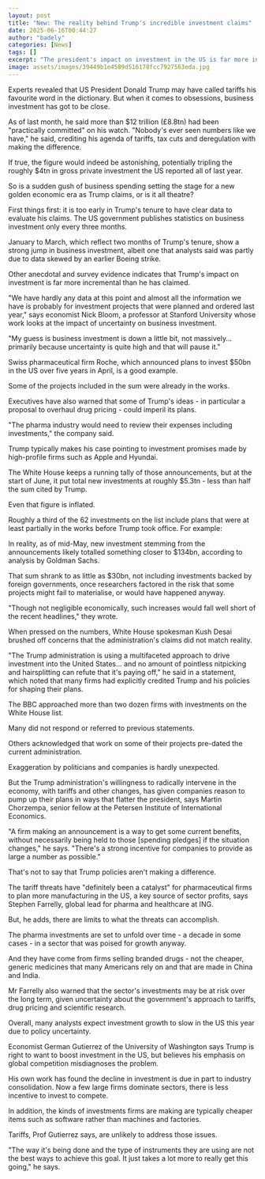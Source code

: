 ```yaml
---
layout: post
title: "New: The reality behind Trump's incredible investment claims"
date: 2025-06-16T00:44:27
author: "badely"
categories: [News]
tags: []
excerpt: "The president's impact on investment in the US is far more incremental than he has claimed."
image: assets/images/39449b1e4589d516178fcc7927563eda.jpg
---
```


Experts revealed that US President Donald Trump may have called tariffs his favourite word in the dictionary. But when it comes to obsessions, business investment has got to be close. 

As of last month, he said more than $12 trillion (£8.8tn) had been "practically committed" on his watch. "Nobody's ever seen numbers like we have," he said, crediting his agenda of tariffs, tax cuts and deregulation with making the difference.

If true, the figure would indeed be astonishing, potentially tripling the roughly $4tn in gross private investment the US reported all of last year.

So is a sudden gush of business spending setting the stage for a new golden economic era as Trump claims, or is it all theatre? 

First things first: it is too early in Trump's tenure to have clear data to evaluate his claims. The US government publishes statistics on business investment only every three months.

January to March, which reflect two months of Trump's tenure, show a strong jump in business investment, albeit one that analysts said was partly due to data skewed by an earlier Boeing strike.

Other anecdotal and survey evidence indicates that Trump's impact on investment is far more incremental than he has claimed.

"We have hardly any data at this point and almost all the information we have is probably for investment projects that were planned and ordered last year," says economist Nick Bloom, a professor at Stanford University whose work looks at the impact of uncertainty on business investment. 

"My guess is business investment is down a little bit, not massively... primarily because uncertainty is quite high and that will pause it."

Swiss pharmaceutical firm Roche, which announced plans to invest $50bn in the US over five years in April, is a good example. 

Some of the projects included in the sum were already in the works. 

Executives have also warned that some of Trump's ideas - in particular a proposal to overhaul drug pricing - could imperil its plans.

"The pharma industry would need to review their expenses including investments," the company said. 

Trump typically makes his case pointing to investment promises made by high-profile firms such as Apple and Hyundai.

The White House keeps a running tally of those announcements, but at the start of June, it put total new investments at roughly $5.3tn - less than half the sum cited by Trump.

Even that figure is inflated. 

Roughly a third of the 62 investments on the list include plans that were at least partially in the works before Trump took office. For example:

In reality, as of mid-May, new investment stemming from the announcements likely totalled something closer to $134bn, according to analysis by Goldman Sachs.  

That sum shrank to as little as $30bn, not including investments backed by foreign governments, once researchers factored in the risk that some projects might fail to materialise, or would have happened anyway.

"Though not negligible economically, such increases would fall well short of the recent headlines," they wrote. 

When pressed on the numbers, White House spokesman Kush Desai brushed off concerns that the administration's claims did not match reality. 

"The Trump administration is using a multifaceted approach to drive investment into the United States... and no amount of pointless nitpicking and hairsplitting can refute that it's paying off," he said in a statement, which noted that many firms had explicitly credited Trump and his policies for shaping their plans.

The BBC approached more than two dozen firms with investments on the White House list.

Many did not respond or referred to previous statements.

Others acknowledged that work on some of their projects pre-dated the current administration.

Exaggeration by politicians and companies is hardly unexpected. 

But the Trump administration's willingness to radically intervene in the economy, with tariffs and other changes, has given companies reason to pump up their plans in ways that flatter the president, says Martin Chorzempa, senior fellow at the Petersen Institute of International Economics.

"A firm making an announcement is a way to get some current benefits, without necessarily being held to those [spending pledges] if the situation changes," he says. "There's a strong incentive for companies to provide as large a number as possible." 

That's not to say that Trump policies aren't making a difference.

The tariff threats have "definitely been a catalyst" for pharmaceutical firms to plan more manufacturing in the US, a key source of sector profits, says Stephen Farrelly, global lead for pharma and healthcare at ING.

But, he adds, there are limits to what the threats can accomplish. 

The pharma investments are set to unfold over time - a decade in some cases - in a sector that was poised for growth anyway. 

And they have come from firms selling branded drugs - not the cheaper, generic medicines that many Americans rely on and that are made in China and India. 

Mr Farrelly also warned that the sector's investments may be at risk over the long term, given uncertainty about the government's approach to tariffs, drug pricing and scientific research.

Overall, many analysts expect investment growth to slow in the US this year due to policy uncertainty.

Economist German Gutierrez of the University of Washington says Trump is right to want to boost investment in the US, but believes his emphasis on global competition misdiagnoses the problem.

His own work has found the decline in investment is due in part to industry consolidation. Now a few large firms dominate sectors, there is less incentive to invest to compete. 

In addition, the kinds of investments firms are making are typically cheaper items such as software rather than machines and factories. 

Tariffs, Prof Gutierrez says, are unlikely to address those issues.

"The way it's being done and the type of instruments they are using are not the best ways to achieve this goal. It just takes a lot more to really get this going," he says. 


